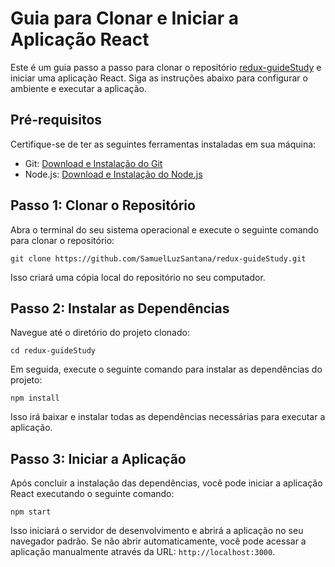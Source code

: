 # Guia para Clonar e Iniciar a Aplicação React

Este é um guia passo a passo para clonar o repositório [redux-guideStudy](https://github.com/SamuelLuzSantana/redux-guideStudy.git) e iniciar uma aplicação React. Siga as instruções abaixo para configurar o ambiente e executar a aplicação.

## Pré-requisitos

Certifique-se de ter as seguintes ferramentas instaladas em sua máquina:

- Git: [Download e Instalação do Git](https://git-scm.com/downloads)
- Node.js: [Download e Instalação do Node.js](https://nodejs.org/en/download/)

## Passo 1: Clonar o Repositório

Abra o terminal do seu sistema operacional e execute o seguinte comando para clonar o repositório:

```shell
git clone https://github.com/SamuelLuzSantana/redux-guideStudy.git
```

Isso criará uma cópia local do repositório no seu computador.

## Passo 2: Instalar as Dependências

Navegue até o diretório do projeto clonado:

```shell
cd redux-guideStudy
```

Em seguida, execute o seguinte comando para instalar as dependências do projeto:

```shell
npm install
```

Isso irá baixar e instalar todas as dependências necessárias para executar a aplicação.

## Passo 3: Iniciar a Aplicação

Após concluir a instalação das dependências, você pode iniciar a aplicação React executando o seguinte comando:

```shell
npm start
```

Isso iniciará o servidor de desenvolvimento e abrirá a aplicação no seu navegador padrão. Se não abrir automaticamente, você pode acessar a aplicação manualmente através da URL: `http://localhost:3000`.

